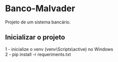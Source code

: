 # Banco-Malvader
Projeto de um sistema bancário.

## Inicializar o projeto
1 - inicialize o venv (venv\Scripts\active) no Windows </br>
2 - pip install -r requeriments.txt
